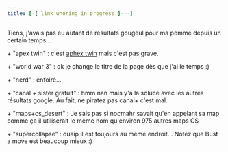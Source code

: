 ```yaml
---
title: [-[ link whoring in progress ]---]
---
```


Tiens, j'avais pas eu autant de résultats gougeul pour ma pomme depuis un
certain temps...

\+ "apex twin" : c'est [aphex twin](http://www.theaphextwin.com/) mais c'est
pas grave.

\+ "world war 3" : ok je change le titre de la page dès que j'ai le temps :)

\+ "nerd" : enfoiré...

\+ "canal + sister gratuit" : hmm nan mais y'a la soluce avec les autres
résultats google. Au fait, ne piratez pas canal+ c'est mal.

\+ "maps+cs_desert" : Je sais pas si nocmahr savait qu'en appelant sa map
comme ça il utiliserait le même nom qu'environ 975 autres maps CS

\+ "supercollapse" : ouaip il est toujours au même endroit... Notez que Bust a
move est beaucoup mieux :)

